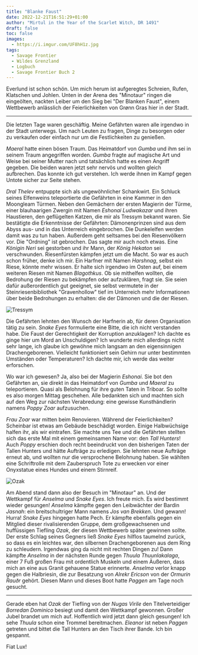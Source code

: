 ```yaml
---
title: "Blanke Faust"
date: 2022-12-21T16:51:29+01:00
author: "Mirtul in the Year of the Scarlet Witch, DR 1491"
draft: false
toc: false
images:
  - https://i.imgur.com/UF8hH1z.jpg
tags:
  - Savage Frontier
  - Wildes Grenzland
  - Logbuch
  - Savage Frontier Buch 2
---
```


Everlund ist schon schön. Um mich herum ist aufgeregtes Schreien, Rufen, Klatschen und Johlen. Unten in der Arena des "Minotaur" ringen die eingeölten, nackten Leiber um den Sieg bei "Der Blanken Faust", einem Wettbewerb anlässlich der Feierlichkeiten von Grønn Gras hier in der Stadt.
 
---
 
Die letzten Tage waren geschäftig. Meine Gefährten waren alle irgendwo in der Stadt unterwegs. Um nach Leuten zu fragen, Dinge zu besorgen oder zu verkaufen oder einfach nur um die Festlichkeiten zu genießen.
 
*Maeral* hatte einen bösen Traum. Das Heimatdorf von *Gumba* und ihm sei in seinem Traum angegriffen worden. *Gumba* fragte auf magische Art und Weise bei seiner Mutter nach und tatsächlich hatte es einen Angriff gegeben. Die beiden waren jetzt sehr nervös und wollten gleich aufbrechen. Das konnte ich gut verstehen. Ich werde ihnen im Kampf gegen Untote sicher zur Seite stehen.
 
*Dral Thelev* entpuppte sich als ungewöhnlicher Schankwirt. Ein Schluck seines Elfenweins teleportierte die Gefährten in eine Kammer in den Moongleam Türmen. Neben den Gemächern der ersten Magierin der Türme, einer blauhaarigen Zwergin mit Namen *Eshonai Ludwakazar* und ihren Haustieren, den geflügelten Katzen, die mir als Tressym bekannt waren. Sie bestätigte die Erkenntnisse der Gefährten: Dämonenprinzen sind aus dem Abyss aus- und in das 
Unterreich eingebrochen. Die Dunkelelfen werden damit was zu tun haben. Außerdem geht seltsames bei den Riesenvölkern vor. Die "Ordning" ist gebrochen. Das sagte mir auch noch etwas. Eine *Königin Neri* sei gestorben und ihr Mann, der *König Hekaton* sei verschwunden. Riesenfürsten kämpfen jetzt um die Macht. So war es auch schon früher, denke ich mir. Ein Harfner mit Namen *Harshnag*, selbst ein Riese, könnte mehr wissen. Er halte sich irgendwo im Osten auf, bei einem weiteren Riesen mit Namen *Blagothkus*. Ob sie mithelfen wollten, die Bedrohung der Riesen zu bekämpfen oder aufzuklären, fragt sie. Sie seien dafür außerordentlich gut geeignet, sie selbst vermutete in der Steinriesenbibliothek "Gravenhollow" tief im Unterreich mehr Informationen über beide Bedrohungen zu erhalten: die der Dämonen und die der Riesen.

![Tressym](https://www.dndbeyond.com/avatars/thumbnails/13/144/1000/1000/636357410104978601.png)

Die Gefährten lehnten den Wunsch der Harfnerin ab, für deren Organisation tätig zu sein. *Snake Eyes* formulierte eine Bitte, die ich nicht verstanden habe. Die Faust der Gerechtigkeit der Korruption anzuklagen? Ich dachte es ginge hier um Mord an Unschuldigen? Ich wunderte mich allerdings nicht sehr lange, ich glaube ich gewöhne mich langsam an den eigensinnigen Drachengeborenen. Vielleicht funktioniert sein Gehirn nur unter bestimmten Umständen oder Temperaturen? Ich dachte mir, ich werde das weiter erforschen.
 
Wo war ich gewesen? Ja, also bei der Magierin *Eshonai*. Sie bot den Gefährten an, sie direkt in das Heimatdorf von *Gumba* und *Maeral* zu teleportieren. Quasi als Belohnung für ihre guten Taten in Triboar. So sollte es also morgen Mittag geschehen. Alle bedankten sich und machten sich auf den Weg zur nächsten Verabredung: eine gewisse Kunsthändlerin namens *Poppy Zoar* aufzusuchen.
 
*Frau Zoar* war mitten beim Renovieren. Während der Feierlichkeiten? Scheinbar ist etwas am Gebäude beschädigt worden. Einige Halbwüchsige halfen ihr, als wir eintrafen. Sie machte uns Tee und die Gefährten stellten sich das erste Mal mit einem gemeinsamen Name vor: den *Tall Hunters*! Auch *Poppy* erschien doch recht beeindruckt von den bisherigen Taten der Tallen Hunters und hätte Aufträge zu erledigen. Sie lehnten neue Aufträge erneut ab, und wollten nur die versprochene Belohnung haben. Sie wählten eine Schriftrolle mit dem Zauberspruch Tote zu erwecken vor einer Onyxstatue eines Hundes und einem Stirnreif.

![Ozak](https://i.imgur.com/B1jF7vX.png)

Am Abend stand dann also der Besuch im "Minotaur" an. Und der Wettkampf für *Anselma* und *Snake Eyes*. Ich freute mich. Es wird bestimmt wieder gesungen! *Anselma* kämpfte gegen den Leibwächter der Bardin *Jasnah*: ein breitschultriger Mann namens *Jos van Brekken*. Und gewann! Hurra! *Snake Eyes* hingegen hatte Pech. Er kämpfte ebenfalls gegen ein Mitglied dieser rivalisierenden Gruppe, dem großgewachsenen und huffüssigen Tiefling *Ozak*, der diesen Wettbewerb später gewinnen sollte. Der erste Schlag seines Gegners ließ *Snake Eyes* hilflos taumelnd zurück, so dass es ein leichtes war, den silbernen Drachengeborenen aus dem Ring zu schleudern. Irgendwas ging da nicht mit rechten Dingen zu! Dann kämpfte *Anselma* in der nächsten Runde gegen *Thuula Thuunlakalaga*, einer 7 Fuß großen Frau mit ordentlich Muskeln und einem Äußeren, dass mich an eine aus Granit gehauene Statue erinnerte. *Anselma* verlor knapp gegen die Halbriesin, die zur Besatzung von *Alrekr Ericson* von der *Ormurin Rauðr* gehört. Diesen Mann und dieses Boot hatte *Paggen* am Tage noch gesucht.
 
---
 
Gerade eben hat *Ozak* der Tiefling von der *Nugas Virile* den Titelverteidiger *Borredan Dominico* besiegt und damit den Wettkampf gewonnen. Großer Jubel brandet um mich auf. Hoffentlich wird jetzt dann gleich gesungen! Ich sehe *Thuula* schon eine Trommel bereitmachen. *Eleanor* ist neben *Paggen* getreten und bittet die Tall Hunters an den Tisch ihrer Bande. Ich bin gespannt.
 
Fiat Lux!
